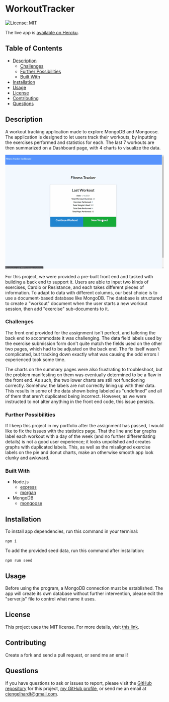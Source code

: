 # WorkoutTracker

[![License: MIT](https://img.shields.io/badge/License-MIT-yellow.svg)](https://opensource.org/licenses/MIT)

The live app is [available on Heroku](https://aqueous-peak-91831.herokuapp.com/).

## Table of Contents
* [Description](#Description)
  * [Challenges](#Challenges)
  * [Further Possibilities](#Further-Possibilities)
  * [Built With](#built-with)
* [Installation](#Installation)
* [Usage](#Usage)
* [License](#License)
* [Contributing](#Contributing)
* [Questions](#Questions)

## Description
A workout tracking application made to explore MongoDB and Mongoose. The application is designed to let users track their workouts, by inputting the exercises performed and statistics for each. The last 7 workouts are then summarized on a Dashboard page, with 4 charts to visualize the data.

[![Project Screenshot](./WorkoutTracker.gif)](https://aqueous-peak-91831.herokuapp.com/)

For this project, we were provided a pre-built front end and tasked with building a back end to support it. Users are able to input two kinds of exercises, Cardio or Resistance, and each takes different pieces of information. To adapt to data with different columns, our best choice is to use a document-based database like MongoDB. The database is structured to create a "workout" document when the user starts a new workout session, then add "exercise" sub-documents to it.

### Challenges
The front end provided for the assignment isn't perfect, and tailoring the back end to accommodate it was challenging. The data field labels used by the exercise submission form don't quite match the fields used on the other two pages, which had to be adjusted on the back end. The fix itself wasn't complicated, but tracking down exactly what was causing the odd errors I experienced took some time.

The charts on the summary pages were also frustrating to troubleshoot, but the problem manifesting on them was eventually determined to be a flaw in the front end. As such, the two lower charts are still not functioning correctly. Somehow, the labels are not correctly lining up with their data. This results in some of the data shown being labeled as "undefined" and all of them that aren't duplicated being incorrect. However, as we were instructed to not alter anything in the front end code, this issue persists.

### Further Possibilities
If I keep this project in my portfolio after the assignment has passed, I would like to fix the issues with the statistics page. That the line and bar graphs label each workout with a day of the week (and no further differentiating details) is not a good user experience; it looks unpolished and creates graphs with duplicated labels. This, as well as the misaligned exercise labels on the pie and donut charts, make an otherwise smooth app look clunky and awkward.

### Built With

* Node.js
    * [express](https://www.npmjs.com/package/express)
    * [morgan](https://www.npmjs.com/package/morgan)
* MongoDB
    * [mongoose](https://www.npmjs.com/package/mongoose)

## Installation
To install app dependencies, run this command in your terminal:
```
npm i
```

To add the provided seed data, run this command after installation:
```
npm run seed
```

## Usage
Before using the program, a MongoDB connection must be established. The app will create its own database without further intervention, please edit the "server.js" file to control what name it uses.

## License
This project uses the MIT license. For more details, visit [this link](https://choosealicense.com/licenses/mit/).

## Contributing
Create a fork and send a pull request, or send me an email!

## Questions
If you have questions to ask or issues to report, please visit the [GitHub repository](https://github.com/ziieng/WorkoutTracker) for this project, [my GitHub profile](https://github.com/ziieng), or send me an email at cjengelhardt@gmail.com.